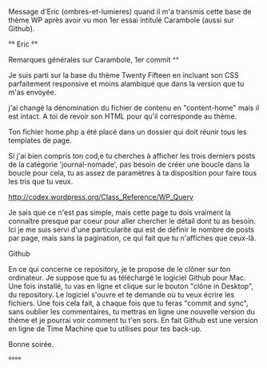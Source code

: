 Message d'Eric (ombres-et-lumieres) quand il m'a transmis cette base de thème WP après avoir vu mon 1er essai intitulé Carambole (aussi sur Github).

°° Eric °°

Remarques générales sur Carambole, 1er commit ^^ 

Je suis parti sur la base du thème Twenty Fifteen en incluant son CSS parfaitement responsive et moins alambiqué que dans la version que tu m'as envoyée.

j'ai changé la dénomination du fichier de contenu en "content-home" mais il est intact. A toi de revoir son HTML pour qu'il corresponde au thème.

Ton fichier home.php a été placé dans un dossier qui doit réunir tous les templates de page. 

Si j'ai bien compris ton cod,e tu cherches à afficher les trois derniers posts de la catégorie 'journal-nomade', pas besoin de créer une boucle dans la boucle pour cela, tu as assez de paramètres à ta disposition pour faire tous les tris que tu veux.

  http://codex.wordpress.org/Class_Reference/WP_Query

Je sais que ce n'est pas simple, mais cette page tu dois vraiment la connaître presque par coeur pour aller chercher le détail dont tu as besoin.
Ici je me suis servi d'une particularité qui est de définir le nombre de posts par page, mais sans la pagination, ce qui fait que tu n'affiches que ceux-là.


Github

En ce qui concerne ce repository, je te propose de le clôner sur ton ordinateur.
Je suppose que tu as téléchargé le logiciel Github pour Mac. Une fois installé, tu vas en ligne et clique sur le bouton "clône in Desktop", du repository. Le logiciel s'ouvre et te demande où tu veux écrire les fichiers. Une fois cela fait, à chaque fois que tu feras "commit and sync", sans oublier les commentaires, tu mettras en ligne une nouvelle version du thème et je pourrai voir comment tu t'en sors.
En fait Github est une version en ligne de Time Machine que tu utilises pour tes back-up.

Bonne soirée.

°°°°
